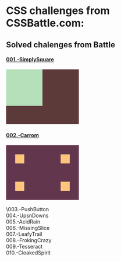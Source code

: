 # CSS challenges from CSSBattle.com:

## Solved chalenges from Battle

#### [001.-SimplySquare](battles/001.-SimplySquare/index.html)
[<img src="battles/001.-SimplySquare/img/output.png" width=200>](battles/001.-SimplySquare/index.html)

#### [002.-Carrom](battles/002.-Carrom/index.html)
[<img src="battles/002.-Carrom/img/output.png" width=200 />](battles/002.-Carrom/index.html)

\003.-PushButton  \
004.-UpsnDowns  \
005.-AcidRain  \
006.-MissingSlice  \
007.-LeafyTrail  \
008.-FrokingCrazy  \
009.-Tesseract  \
010.-CloakedSpirit 


